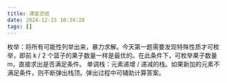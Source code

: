 ```yaml
---
title: 课堂总结
date: 2024-12-15 10:34:28
tags: []
---
```

枚举：将所有可能性列举出来，暴力求解。今天第一题需要发现特殊性质才可枚举，即前 k / 2 个篮子的果子数量一样是最优的。在此条件下，可枚举果子数量 m，直接求出是否满足条件。
单调栈：元素递增 / 递减的栈。如果新加的元素不满足条件，则不断弹出栈顶。弹出过程中可辅助计算答案。
